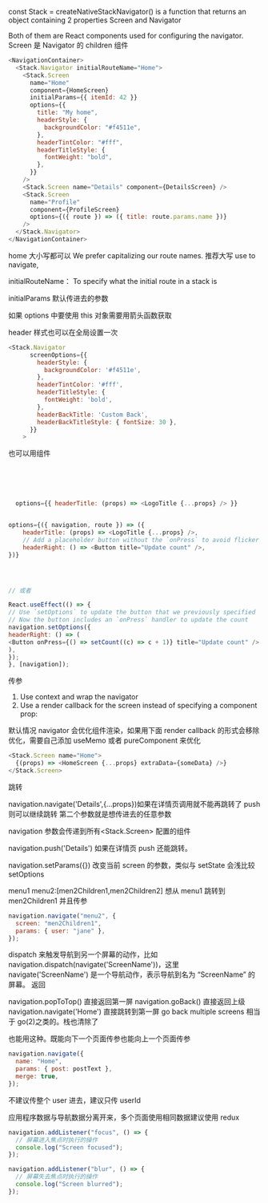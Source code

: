 const Stack = createNativeStackNavigator() is a function that returns an object containing 2 properties Screen and Navigator

Both of them are React components used for configuring the navigator.
Screen 是 Navigator 的 children 组件

```js
<NavigationContainer>
  <Stack.Navigator initialRouteName="Home">
    <Stack.Screen
      name="Home"
      component={HomeScreen}
      initialParams={{ itemId: 42 }}
      options={{
        title: "My home",
        headerStyle: {
          backgroundColor: "#f4511e",
        },
        headerTintColor: "#fff",
        headerTitleStyle: {
          fontWeight: "bold",
        },
      }}
    />
    <Stack.Screen name="Details" component={DetailsScreen} />
    <Stack.Screen
      name="Profile"
      component={ProfileScreen}
      options={({ route }) => ({ title: route.params.name })}
    />
  </Stack.Navigator>
</NavigationContainer>
```

home 大小写都可以 We prefer capitalizing our route names. 推荐大写 use to navigate,

initialRouteName： To specify what the initial route in a stack is

initialParams 默认传进去的参数

如果 options 中要使用 this 对象需要用箭头函数获取

header 样式也可以在全局设置一次

```js
<Stack.Navigator
      screenOptions={{
        headerStyle: {
          backgroundColor: '#f4511e',
        },
        headerTintColor: '#fff',
        headerTitleStyle: {
          fontWeight: 'bold',
        },
        headerBackTitle: 'Custom Back',
        headerBackTitleStyle: { fontSize: 30 },
      }}
    >
```

也可以用组件

```js





  options={{ headerTitle: (props) => <LogoTitle {...props} /> }}


options={({ navigation, route }) => ({
    headerTitle: (props) => <LogoTitle {...props} />,
    // Add a placeholder button without the `onPress` to avoid flicker
    headerRight: () => <Button title="Update count" />,
})}




// 或者

React.useEffect(() => {
// Use `setOptions` to update the button that we previously specified
// Now the button includes an `onPress` handler to update the count
navigation.setOptions({
headerRight: () => (
<Button onPress={() => setCount((c) => c + 1)} title="Update count" />
),
});
}, [navigation]);
```

传参

1. Use context and wrap the navigator
2. Use a render callback for the screen instead of specifying a component prop:

默认情况 navigator 会优化组件渲染，如果用下面 render callback 的形式会移除优化，需要自己添加 useMemo 或者 pureComponent 来优化

```js
<Stack.Screen name="Home">
  {(props) => <HomeScreen {...props} extraData={someData} />}
</Stack.Screen>
```

跳转

navigation.navigate('Details',{...props})如果在详情页调用就不能再跳转了 push 则可以继续跳转 第二个参数就是想传进去的任意参数

navigation 参数会传递到所有<Stack.Screen> 配置的组件

navigation.push('Details') 如果在详情页 push 还能跳转。

navigation.setParams({}) 改变当前 screen 的参数，类似与 setState 会浅比较
setOptions

menu1 menu2:[men2Children1,men2Children2]
想从 menu1 跳转到 men2Children1 并且传参

```js
navigation.navigate("menu2", {
  screen: "men2Children1",
  params: { user: "jane" },
});
```

dispatch 来触发导航到另一个屏幕的动作，比如 navigation.dispatch(navigate('ScreenName'))，这里 navigate('ScreenName') 是一个导航动作，表示导航到名为 “ScreenName” 的屏幕。
返回

navigation.popToTop() 直接返回第一屏
navigation.goBack() 直接返回上级
navigation.navigate('Home') 直接跳转到第一屏 go back multiple screens 相当于 go(2)之类的。栈也清除了

也能用这种。既能向下一个页面传参也能向上一个页面传参

```js
navigation.navigate({
  name: "Home",
  params: { post: postText },
  merge: true,
});
```

不建议传整个 user 进去，建议只传 userId

应用程序数据与导航数据分离开来，多个页面使用相同数据建议使用 redux

```js
navigation.addListener("focus", () => {
  // 屏幕进入焦点时执行的操作
  console.log("Screen focused");
});

navigation.addListener("blur", () => {
  // 屏幕失去焦点时执行的操作
  console.log("Screen blurred");
});
```
